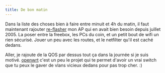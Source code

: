 ```yaml
---
title: De bon matin
---
```


Dans la liste des choses bien à faire entre minuit et 4h du matin, il faut
maintenant rajouter
[re-flasher](http://cyprio.net/wtf/2005-07-10-1113.wtf.html) mon AP qui en
avait bien besoin depuis juillet 2005. La poser entre la freebox, les PCs du
coin, et un petit bout de wifi un rien sécurisé. Jouer un peu avec les routes,
et le netfilter qu'il est caché dedans.

Aller, je rajoute de la QOS par dessus tout ça dans la journée si je suis
motivé. [openwrt](http://openwrt.org) c'est un peu le projet qui te permet
d'avoir un vrai switch que tu peux le gaver de vlans vicieux dedans pour pas
trop cher. :)

